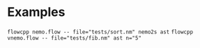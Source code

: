 # Examples

`flowcpp nemo.flow -- file="tests/sort.nm" nemo2s ast`
`flowcpp vnemo.flow -- file="tests/fib.nm" ast n="5"`